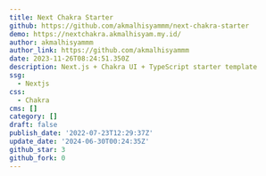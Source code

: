 ```yaml
---
title: Next Chakra Starter
github: https://github.com/akmalhisyammm/next-chakra-starter
demo: https://nextchakra.akmalhisyam.my.id/
author: akmalhisyammm
author_link: https://github.com/akmalhisyammm
date: 2023-11-26T08:24:51.350Z
description: Next.js + Chakra UI + TypeScript starter template
ssg:
  - Nextjs
css:
  - Chakra
cms: []
category: []
draft: false
publish_date: '2022-07-23T12:29:37Z'
update_date: '2024-06-30T00:24:35Z'
github_star: 3
github_fork: 0
---
```

